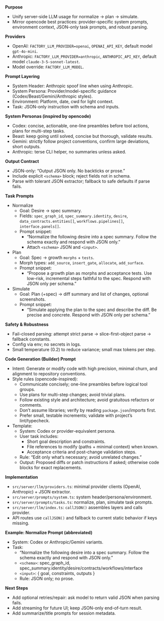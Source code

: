 **Purpose**
- Unify server-side LLM usage for normalize → plan → simulate.
- Mirror opencode best practices: provider-specific system prompts, environment context, JSON-only task prompts, and robust parsing.

**Providers**
- OpenAI: `FACTORY_LLM_PROVIDER=openai`, `OPENAI_API_KEY`, default model `gpt-4o-mini`.
- Anthropic: `FACTORY_LLM_PROVIDER=anthropic`, `ANTHROPIC_API_KEY`, default model `claude-3-5-sonnet-latest`.
- Model override: `FACTORY_LLM_MODEL`.

**Prompt Layering**
- System Header: Anthropic spoof line when using Anthropic.
- System Persona: Provider/model-specific guidance (Codex/Beast/Gemini/Anthropic styles).
- Environment: Platform, date, cwd for light context.
- Task: JSON-only instruction with schema and inputs.

**System Personas (inspired by opencode)**
- Codex: concise, actionable, one-line preambles before tool actions, plans for multi-step tasks.
- Beast: keep going until solved, concise but thorough, validate results.
- Gemini: strictly follow project conventions, confirm large deviations, short outputs.
- Anthropic: terse CLI helper, no summaries unless asked.

**Output Contract**
- JSON-only: “Output JSON only. No backticks or prose.”
- Include explicit `<schema>` block; reject fields not in schema.
- Parse with tolerant JSON extractor; fallback to safe defaults if parse fails.

**Task Prompts**
- Normalize
  - Goal: Desire → spec summary.
  - Fields: `spec_graph_id`, `spec_summary.identity`, `desire`, `data_contracts.entities[]`, `workflows.pipelines[]`, `interface.panels[]`.
  - Prompt snippet:
    - “Normalize the following desire into a spec summary. Follow the schema exactly and respond with JSON only.”
    - Attach `<schema>` JSON and `<input>`.
- Plan
  - Goal: Spec → growth `morphs` + `tests`.
  - Morph types: `add_source`, `insert_gate`, `allocate`, `add_surface`.
  - Prompt snippet:
    - “Propose a growth plan as morphs and acceptance tests. Use low-risk, incremental steps faithful to the spec. Respond with JSON only per schema.”
- Simulate
  - Goal: Plan (+spec) → diff summary and list of changes, optional screenshots.
  - Prompt snippet:
    - “Simulate applying the plan to the spec and describe the diff. Be precise and concrete. Respond with JSON only per schema.”

**Safety & Robustness**
- Fail-closed parsing: attempt strict parse → slice-first-object parse → fallback constants.
- Config via env; no secrets in logs.
- Small temperature (0.2) to reduce variance; small max tokens per step.

**Code Generation (Builder) Prompt**
- Intent: Generate or modify code with high precision, minimal churn, and alignment to repository conventions.
- Style rules (opencode-inspired):
  - Communicate concisely; one-line preambles before logical tool groups.
  - Use plans for multi-step changes; avoid trivial plans.
  - Follow existing style and architecture; avoid gratuitous refactors or comments.
  - Don’t assume libraries; verify by reading `package.json`/imports first.
  - Prefer small, testable increments; validate with project’s lint/typecheck.
- Template:
  - System: Codex or provider-equivalent persona.
  - User task includes:
    - Short goal description and constraints.
    - File references to modify (paths + minimal context) when known.
    - Acceptance criteria and post-change validation steps.
  - Rule: “Edit only what’s necessary; avoid unrelated changes.”
  - Output: Proposed diffs or patch instructions if asked; otherwise code blocks for exact replacements.

**Implementation**
- `src/server/llm/providers.ts`: minimal provider clients (OpenAI, Anthropic) + JSON extractor.
- `src/server/prompts/system.ts`: system header/persona/environment.
- `src/server/prompts/tasks.ts`: normalize, plan, simulate task prompts.
- `src/server/llm/index.ts`: `callJSON()` assembles layers and calls provider.
- API routes use `callJSON()` and fallback to current static behavior if keys missing.

**Example: Normalize Prompt (abbreviated)**
- System: Codex or Anthropic/Gemini variants.
- Task:
  - “Normalize the following desire into a spec summary. Follow the schema exactly and respond with JSON only.”
  - `<schema>`: spec_graph_id, spec_summary.identity/desire/contracts/workflows/interface
  - `<input>`: { goal, constraints, outputs }
  - Rule: JSON only; no prose.

**Next Steps**
- Add optional retries/repair: ask model to return valid JSON when parsing fails.
- Add streaming for future UI; keep JSON-only end-of-turn result.
- Add summarize/title prompts for session metadata.
